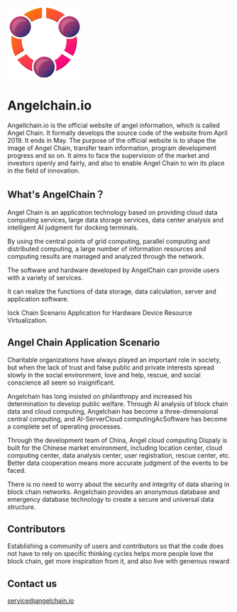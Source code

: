 ![angelchain.io](skin/images/logo.png)  
# Angelchain.io  
Angellchain.io is the official website of angel information, which is called Angel Chain. It formally develops the source code of the website from April 2019. It ends in May. The purpose of the official website is to shape the image of Angel Chain, transfer team information, program development progress and so on. It aims to face the supervision of the market and investors openly and fairly, and also to enable Angel Chain to win its place in the field of innovation.
## What's AngelChain？  
Angel Chain is an application technology based on providing cloud data computing services, large data storage services, data center analysis and intelligent AI judgment for docking terminals.  

By using the central points of grid computing, parallel computing and distributed computing, a large number of information resources and computing results are managed and analyzed through the network.  

The software and hardware developed by AngelChain can provide users with a variety of services.  

It can realize the functions of data storage, data calculation, server and application software.  

lock Chain Scenario Application for Hardware Device Resource Virtualization.  
## Angel Chain Application Scenario  
Charitable organizations have always played an important role in society, but when the lack of trust and false public and private interests spread slowly in the social environment, love and help, rescue, and social conscience all seem so insignificant.  

Angelchain has long insisted on philanthropy and increased his determination to develop public welfare. Through AI analysis of block chain data and cloud computing, Angelchain has become a three-dimensional central computing, and AI-ServerCloud computingAcSoftware has become a complete set of operating processes.  

Through the development team of China, Angel cloud computing Dispaly is built for the Chinese market environment, including location center, cloud computing center, data analysis center, user registration, rescue center, etc. Better data cooperation means more accurate judgment of the events to be faced.  

There is no need to worry about the security and integrity of data sharing in block chain networks. Angelchain provides an anonymous database and emergency database technology to create a secure and universal data structure.  
## Contributors  
Establishing a community of users and contributors so that the code does not have to rely on specific thinking cycles helps more people love the block chain, get more inspiration from it, and also live with generous reward  
## Contact us  
service@angelchain.io  
